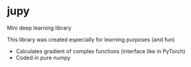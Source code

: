 # jupy
Mini deep learning library

This library was created especially for learning purposes (and fun)

- Calculates gradient of complex functions (interface like in PyTorch)
- Coded in pure numpy
